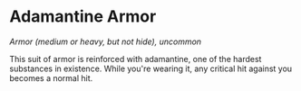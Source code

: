 # Adamantine Armor 
_Armor (medium or heavy, but not hide), uncommon_ 

This suit of armor is reinforced with adamantine, one of the hardest substances in existence. While you're wearing it, any critical hit against you becomes a normal hit. 

